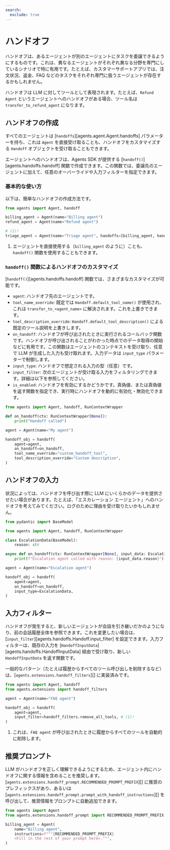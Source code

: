 ```yaml
---
search:
  exclude: true
---
```

# ハンドオフ

ハンドオフは、あるエージェントが別のエージェントにタスクを委譲できるようにするものです。これは、異なるエージェントがそれぞれ異なる分野を専門にしているシナリオで特に有用です。たとえば、カスタマーサポートアプリでは、注文状況、返金、FAQ などのタスクをそれぞれ専門に扱うエージェントが存在するかもしれません。

ハンドオフは LLM に対してツールとして表現されます。たとえば、`Refund Agent` というエージェントへのハンドオフがある場合、ツール名は `transfer_to_refund_agent` になります。

## ハンドオフの作成

すべてのエージェントは [`handoffs`][agents.agent.Agent.handoffs] パラメーターを持ち、これは `Agent` を直接受け取ることも、ハンドオフをカスタマイズする `Handoff` オブジェクトを受け取ることもできます。

エージェントへのハンドオフは、Agents SDK が提供する [`handoff()`][agents.handoffs.handoff] 関数で作成できます。この関数では、委譲先のエージェントに加えて、任意のオーバーライドや入力フィルターを指定できます。

### 基本的な使い方

以下は、簡単なハンドオフの作成方法です。

```python
from agents import Agent, handoff

billing_agent = Agent(name="Billing agent")
refund_agent = Agent(name="Refund agent")

# (1)!
triage_agent = Agent(name="Triage agent", handoffs=[billing_agent, handoff(refund_agent)])
```

1. エージェントを直接使用する（`billing_agent` のように）ことも、`handoff()` 関数を使用することもできます。

### `handoff()` 関数によるハンドオフのカスタマイズ

[`handoff()`][agents.handoffs.handoff] 関数では、さまざまなカスタマイズが可能です。

-   `agent`: ハンドオフ先のエージェントです。
-   `tool_name_override`: 既定では `Handoff.default_tool_name()` が使用され、これは `transfer_to_<agent_name>` に解決されます。これを上書きできます。
-   `tool_description_override`: `Handoff.default_tool_description()` による既定のツール説明を上書きします。
-   `on_handoff`: ハンドオフが呼び出されたときに実行されるコールバック関数です。ハンドオフが呼び出されることがわかった時点でのデータ取得の開始などに有用です。この関数はエージェントのコンテキストを受け取り、任意で LLM が生成した入力も受け取れます。入力データは `input_type` パラメーターで制御します。
-   `input_type`: ハンドオフで想定される入力の型（任意）です。
-   `input_filter`: 次のエージェントが受け取る入力をフィルタリングできます。詳細は以下を参照してください。
-   `is_enabled`: ハンドオフを有効にするかどうかです。真偽値、または真偽値を返す関数を指定でき、実行時にハンドオフを動的に有効化・無効化できます。

```python
from agents import Agent, handoff, RunContextWrapper

def on_handoff(ctx: RunContextWrapper[None]):
    print("Handoff called")

agent = Agent(name="My agent")

handoff_obj = handoff(
    agent=agent,
    on_handoff=on_handoff,
    tool_name_override="custom_handoff_tool",
    tool_description_override="Custom description",
)
```

## ハンドオフの入力

状況によっては、ハンドオフを呼び出す際に LLM にいくらかのデータを提供させたい場合があります。たとえば、「エスカレーション エージェント」へのハンドオフを考えてみてください。ログのために理由を受け取りたいかもしれません。

```python
from pydantic import BaseModel

from agents import Agent, handoff, RunContextWrapper

class EscalationData(BaseModel):
    reason: str

async def on_handoff(ctx: RunContextWrapper[None], input_data: EscalationData):
    print(f"Escalation agent called with reason: {input_data.reason}")

agent = Agent(name="Escalation agent")

handoff_obj = handoff(
    agent=agent,
    on_handoff=on_handoff,
    input_type=EscalationData,
)
```

## 入力フィルター

ハンドオフが発生すると、新しいエージェントが会話を引き継いだかのようになり、前の会話履歴全体を参照できます。これを変更したい場合は、[`input_filter`][agents.handoffs.Handoff.input_filter] を設定できます。入力フィルターは、既存の入力を [`HandoffInputData`][agents.handoffs.HandoffInputData] 経由で受け取り、新しい `HandoffInputData` を返す関数です。

一般的なパターン（たとえば履歴からすべてのツール呼び出しを削除するなど）は、[`agents.extensions.handoff_filters`][] に実装済みです。

```python
from agents import Agent, handoff
from agents.extensions import handoff_filters

agent = Agent(name="FAQ agent")

handoff_obj = handoff(
    agent=agent,
    input_filter=handoff_filters.remove_all_tools, # (1)!
)
```

1. これは、`FAQ agent` が呼び出されたときに履歴からすべてのツールを自動的に削除します。

## 推奨プロンプト

LLM がハンドオフを正しく理解できるようにするため、エージェント内にハンドオフに関する情報を含めることを推奨します。[`agents.extensions.handoff_prompt.RECOMMENDED_PROMPT_PREFIX`][] に推奨のプレフィックスがあり、あるいは [`agents.extensions.handoff_prompt.prompt_with_handoff_instructions`][] を呼び出して、推奨情報をプロンプトに自動追加できます。

```python
from agents import Agent
from agents.extensions.handoff_prompt import RECOMMENDED_PROMPT_PREFIX

billing_agent = Agent(
    name="Billing agent",
    instructions=f"""{RECOMMENDED_PROMPT_PREFIX}
    <Fill in the rest of your prompt here>.""",
)
```